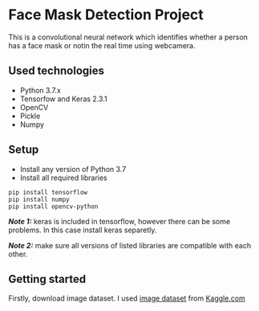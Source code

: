 # Face Mask Detection Project

This is a convolutional neural network which identifies whether a person has a face mask or notin the real time using webcamera.

## Used technologies

* Python 3.7.x 
* Tensorfow and Keras 2.3.1
* OpenCV
* Pickle
* Numpy

## Setup

* Install any version of Python 3.7
* Install all required libraries

```
pip install tensorflow
pip install numpy
pip install opencv-python
```

***Note 1:*** keras is included in tensorflow, however there can be some problems. In this case install keras separetly.

***Note 2:*** make sure all versions of listed libraries are compatible with each other.

## Getting started

Firstly, download image dataset. I used [image dataset](https://www.kaggle.com/omkargurav/face-mask-dataset) from [Kaggle.com](https://www.kaggle.com/) 
 



